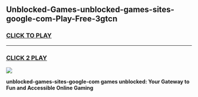 
## Unblocked-Games-unblocked-games-sites-google-com-Play-Free-3gtcn
<h3>
<a href="https://premium76.site?title=unblocked-games-sites-google-com&ref=18A1">CLICK TO PLAY</a></h3>
<hr>

<h3>
<a href="https://premium76.site?title=unblocked-games-sites-google-com&ref=18A1">CLICK 2 PLAY</a>
  
</h3>

<a href="https://premium76.site?title=unblocked-games-sites-google-com&ref=18A1"><img src="https://clearcache.store/games.png"></a>


**unblocked-games-sites-google-com games unblocked: Your Gateway to Fun and Accessible Online Gaming**
